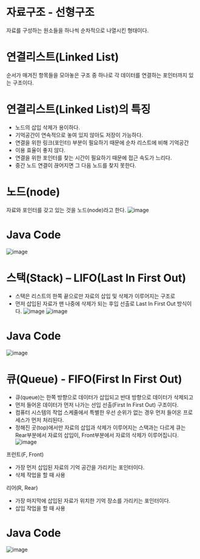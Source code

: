 # 자료구조 - 선형구조
자료를 구성하는 원소들을 하나씩 순차적으로 나열시킨 형태이다.

# 연결리스트(Linked List)
순서가 매겨진 항목들을 모아놓은 구조 중 하나로 각 데이터를 연결하는 포인터까지 있는 구조이다.

# 연결리스트(Linked List)의 특징
- 노드의 삽입 삭제가 용이하다.
- 기억공간이 연속적으로 놓여 있지 않아도 저장이 가능하다.
- 연결을 위한 링크(포인터) 부분이 필요하기 때문에 순차 리스트에 비해 기억공간 
- 이용 효율이 좋지 않다. 
- 연결을 위한 포인터를 찾는 시간이 필요하기 때문에 접근 속도가 느리다.
- 중간 노드 연결이 끊어지면 그 다음 노드를 찾지 못한다.

# 노드(node)
자료와 포인터를 갖고 있는 것을 노드(node)라고 한다.
![image](https://user-images.githubusercontent.com/122009563/226500084-c818cef5-a999-482d-9ea9-4ca3ea98bbdb.png)
# Java Code
![image](https://user-images.githubusercontent.com/122009563/226501000-f3c323b9-7df3-463b-9e3f-050b4b1cfbaa.png)

# 스택(Stack) – LIFO(Last In First Out)
- 스택은 리스트의 한쪽 끝으로만 자료의 삽입 및 삭제가 이루어지는 구조로
- 먼저 삽입된 자료가 맨 나중에 삭제가 되는 후입 선출로 Last In First Out 방식이다. 
![image](https://user-images.githubusercontent.com/122009563/226507638-45243eef-fab1-41fb-a037-6b243fd6175f.png)
![image](https://user-images.githubusercontent.com/122009563/226507676-afaae7a9-fada-414a-88bb-b2f547d331c0.png)

# Java Code
![image](https://user-images.githubusercontent.com/122009563/226522746-7e9fd663-d78c-474a-9e4b-262e883c4b2e.png)

# 큐(Queue) - FIFO(First In First Out)
- 큐(queue)는 한쪽 방향으로 데이터가 삽입되고 반대 방향으로 데이터가 삭제되고
- 먼저 들어온 데이터가 먼저 나가는 선입 선출(First In First Out) 구조이다.
- 컴퓨터 시스템의 작업 스케줄에서 특별한 우선 순위가 없는 경우 먼저 들어온 프로세스가 먼저 처리된다.  
- 정해진 곳(top)에서만 자료의 삽입과 삭제가 이루어지는 스택과는 다르게 큐는 Rear부분에서 자료의 삽입이, Front부분에서 자료의 삭제가 이루어집니다. 
![image](https://user-images.githubusercontent.com/122009563/226808989-ab1e56cd-bc97-4c7e-b756-c3a541c0b082.png)

프런트(F, Front)
  - 가장 먼저 삽입된 자료의 기억 공간을 가리키는 포인터이다.
  - 삭제 작업을 할 때 사용

리어(R, Rear)
  - 가장 마지막에 삽입된 자료가 위치한 기억 장소를 가리키는 포인터이다.
  - 삽입 작업을 할 때 사용

# Java Code
![image](https://user-images.githubusercontent.com/122009563/226811724-a9157cb2-5b4b-4688-b5fc-e68e3e84eb09.png)
